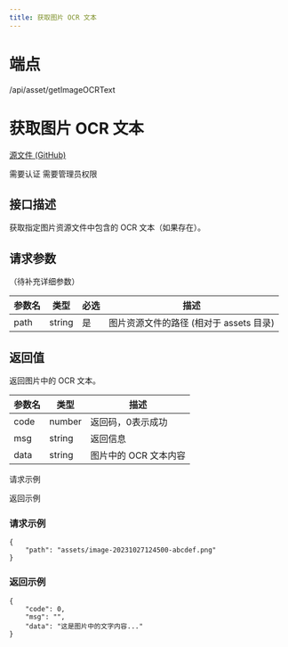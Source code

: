 ```yaml
---
title: 获取图片 OCR 文本
---
```

# 端点

/api/asset/getImageOCRText

# 获取图片 OCR 文本

[源文件 (GitHub)](https://github.com/siyuan-note/siyuan/blob/master/kernel/api/asset.go "查看源文件")

需要认证 需要管理员权限

## 接口描述

获取指定图片资源文件中包含的 OCR 文本（如果存在）。

## 请求参数

（待补充详细参数）

| 参数名 | 类型 | 必选 | 描述 |
| --- | --- | --- | --- |
| path | string | 是 | 图片资源文件的路径 (相对于 assets 目录) |

## 返回值

返回图片中的 OCR 文本。

| 参数名 | 类型 | 描述 |
| --- | --- | --- |
| code | number | 返回码，0表示成功 |
| msg | string | 返回信息 |
| data | string | 图片中的 OCR 文本内容 |

请求示例

返回示例

### 请求示例

```
{
    "path": "assets/image-20231027124500-abcdef.png"
}
```

### 返回示例

```
{
    "code": 0,
    "msg": "",
    "data": "这是图片中的文字内容..."
}
```

